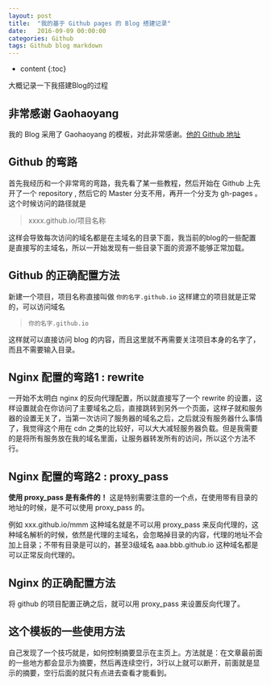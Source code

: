 ```yaml
---
layout: post
title:  "我的基于 Github pages 的 Blog 搭建记录"
date:   2016-09-09 00:00:00
categories: Github
tags: Github blog markdown
---
```


* content
{:toc}

大概记录一下我搭建Blog的过程






## 非常感谢 Gaohaoyang

我的 Blog 采用了 Gaohaoyang 的模板，对此非常感谢。[他的 Github 地址](https://github.com/Gaohaoyang)

## Github 的弯路

首先我经历和一个非常弯的弯路，我先看了某一些教程，然后开始在 Github 上先开了一个 repository , 然后它的 Master 分支不用，再开一个分支为 gh-pages 。这个时候访问的路径就是

> xxxx.github.io/项目名称

这样会导致每次访问的域名都是在主域名的目录下面，我当前的blog的一些配置是直接写的主域名，所以一开始发现有一些目录下面的资源不能够正常加载。

## Github 的正确配置方法

新建一个项目，项目名称直接叫做 `你的名字.github.io` 这样建立的项目就是正常的，可以访问域名

>`你的名字.github.io`

这样就可以直接访问 blog 的内容，而且这里就不再需要关注项目本身的名字了，而且不需要输入目录。

## Nginx 配置的弯路1 : rewrite

一开始不太明白 nginx 的反向代理配置，所以就直接写了一个 rewrite 的设置，这样设置就会在你访问了主要域名之后，直接跳转到另外一个页面，这样子就和服务器的设置无关了，当第一次访问了服务器的域名之后，之后就没有服务器什么事情了，我觉得这个用在 cdn 之类的比较好，可以大大减轻服务器负载。但是我需要的是将所有服务放在我的域名里面，让服务器转发所有的访问，所以这个方法不行。

## Nginx 配置的弯路2 : proxy_pass

**使用 proxy_pass 是有条件的！** 这是特别需要注意的一个点，在使用带有目录的地址的时候，是不可以使用 proxy_pass 的。

例如 xxx.github.io/mmm 这种域名就是不可以用 proxy_pass 来反向代理的，这种域名解析的时候，依然是代理的主域名，会忽略掉目录的内容，代理的地址不会加上目录；不带有目录是可以的，甚至3级域名 aaa.bbb.github.io 这种域名都是可以正常反向代理的。

## Nginx 的正确配置方法

将 github 的项目配置正确之后，就可以用 proxy_pass 来设置反向代理了。

## 这个模板的一些使用方法

自己发现了一个技巧就是，如何控制摘要显示在主页上。方法就是：在文章最前面的一些地方都会显示为摘要，然后再连续空行，3行以上就可以断开，前面就是显示的摘要，空行后面的就只有点进去查看才能看到。